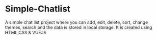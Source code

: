 # Simple-Chatlist
A simple chat list project where you can add, edit, delete, sort, change themes, search and the data is stored in local storage. It is created using HTML,CSS &amp; VUEJS
